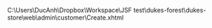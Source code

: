 C:\Users\DucAnh\Dropbox\Workspace\JSF test\dukes-forest\dukes-store\web\admin\customer\Create.xhtml
